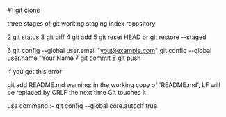 #1 git clone  

three stages of git 
working
staging index
repository 

2 git status 
3 git diff 
4 git add 
5 git reset HEAD or git restore --staged 

6 git config --global user.email "you@example.com"
  git config --global user.name "Your Name
7 git commit 
8 git push 

if you get this error 

 git add README.md
warning: in the working copy of 'README.md', LF will be replaced by CRLF the next time Git touches it

use command :-  git config --global core.autoclf true


